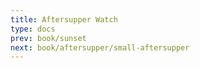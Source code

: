 ```yaml
---
title: Aftersupper Watch
type: docs
prev: book/sunset
next: book/aftersupper/small-aftersupper
---
```

